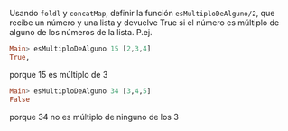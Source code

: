 Usando `foldl` y `concatMap`, definir la función `esMultiploDeAlguno/2`, que recibe un número y una lista y
devuelve True si el número es múltiplo de alguno de los números de la lista. P.ej.

```haskell
Main> esMultiploDeAlguno 15 [2,3,4]
True,
```
porque 15 es múltiplo de 3

```haskell
Main> esMultiploDeAlguno 34 [3,4,5]
False
```
porque 34 no es múltiplo de ninguno de los 3
